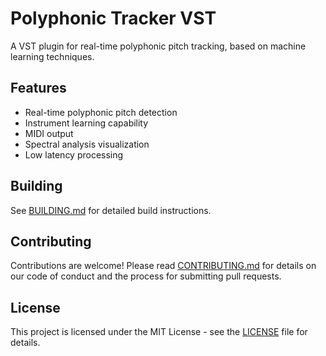 # Polyphonic Tracker VST

A VST plugin for real-time polyphonic pitch tracking, based on machine learning techniques.

## Features
- Real-time polyphonic pitch detection
- Instrument learning capability
- MIDI output
- Spectral analysis visualization
- Low latency processing

## Building
See [BUILDING.md](docs/BUILDING.md) for detailed build instructions.

## Contributing
Contributions are welcome! Please read [CONTRIBUTING.md](docs/CONTRIBUTING.md) for details on our code of conduct and the process for submitting pull requests.

## License
This project is licensed under the MIT License - see the [LICENSE](LICENSE) file for details.

